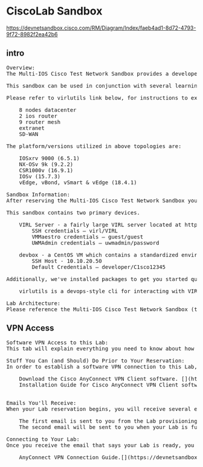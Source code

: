 # CiscoLab Sandbox

https://devnetsandbox.cisco.com/RM/Diagram/Index/faeb4ad1-8d72-4793-9f72-8982f2ea42b6

## intro
<pre>
Overview:
The Multi-IOS Cisco Test Network Sandbox provides a developer with an environment to design, develop and test applications across multiple Cisco Platforms. These platforms include anything that can be ran in Cisco VIRL

This sandbox can be used in conjunction with several learning labs available here. This sandbox can facilitate fairly generic testing of development tools like Puppet, Chef, Ansible, and others.

Please refer to virlutils link below, for instructions to execute the following topologies manually:

    8 nodes datacenter
    2 ios router
    9 router mesh
    extranet
    SD-WAN

The platform/versions utilized in above topologies are:

    IOSxrv 9000 (6.5.1)
    NX-OSv 9k (9.2.2)
    CSR1000v (16.9.1)
    IOSv (15.7.3)
    vEdge, vBond, vSmart & vEdge (18.4.1)

Sandbox Information:
After reserving the Multi-IOS Cisco Test Network Sandbox you will receive VPN access information and credentials via email at the start of the reservation. Once connected via software VPN the developer can access the lab's device and server via Telnet/SSH/HTTP.

This sandbox contains two primary devices.

    VIRL Server - a fairly large VIRL server located at http://10.10.20.160
        SSH credentials – virl/VIRL
        VMMaestro credentials – guest/guest
        UWMAdmin credentials – uwmadmin/password

    devbox - a CentOS VM which contains a standardized environment ready for common environments, including python, docker, etc. For complete specs on the tools server, see, or suggestions on how to improve it go here
        SSH Host - 10.10.20.50
        Default Credentials – developer/C1sco12345

Additionally, we've installed packages to get you started quickly.

    virlutils is a devops-style cli for interacting with VIRL. to explore whats possible, we recommend exploring various topologies you can start with by running virl search from the tools server. Once you've found something interesting, go ahead and virl up it.

Lab Architecture: 
Please reference the Multi-IOS Cisco Test Network Sandbox (this page, right) for lab architecture, ip and login information to the sandbox devices. 
</pre>

## VPN Access

<pre>
Software VPN Access to this Lab:
This tab will explain everything you need to know about how to establish a secure software VPN connection to this lab.  A VPN connection is required for you to interact with the systems and devices in this Lab.  You'll also need to have an active reservation for this Lab.

Stuff You Can (and Should) Do Prior to Your Reservation:
In order to establish a software VPN connection to this Lab, you must download and install Cisco's AnyConnect VPN Client software on any system you plan to use to connect to your Lab.  (And it's ok if you don't do  this until after your reservation has started.  It's all good!)  Here's how you download and install AnyConnect:

    Download the Cisco AnyConnect VPN Client software. [](https://developer.cisco.com/site/devnet/sandbox/anyconnect/)
    Installation Guide for Cisco AnyConnect VPN Client software. [](https://devnetsandbox.cisco.com/Docs/VPN_Access/AnyConnect_Installation_Guide.pdf)


Emails You'll Receive:
When your Lab reservation begins, you will receive several emails communicating important information about the status of your Lab.

    The first email is sent to you from the Lab provisioning automation engine, and indicates that resources in your Lab are in the process of being provisioned and tested.  Your Lab is NOT READY yet, but this email will give an estimate of when your Lab will be available.
    The second email will be sent to you when your Lab is fully provisioned, tested and READY for you to connect.  In this email you'll find the  information required by AnyConnect to establish a VPN connection to your Lab (Network IP Address, VPN Username, VPN Password).

Connecting to Your Lab:
Once you receive the email that says your Lab is ready, you can begin the VPN connection process.  Here's how you establish a VPN connection to your Lab.

    AnyConnect VPN Connection Guide.[](https://devnetsandbox.cisco.com/Docs/VPN_Access/AnyConnect_Connection_Guide.pdf)

</pre>